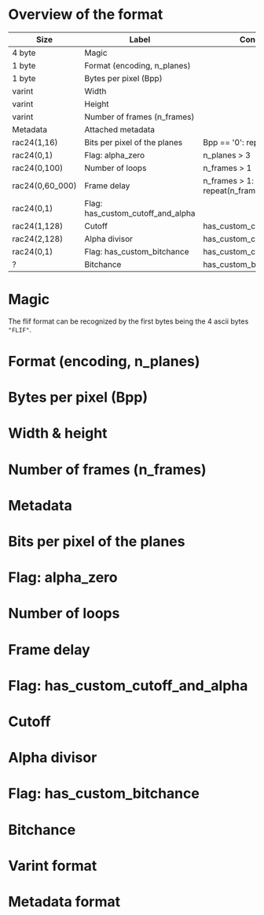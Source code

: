 
# Overview of the format

| Size             | Label                             | Condition                             |
|------------------|-----------------------------------|---------------------------------------|
| 4 byte           | Magic                             |                                       |
| 1 byte           | Format (encoding, n_planes)       |                                       |
| 1 byte           | Bytes per pixel (Bpp)             |                                       |
| varint           | Width                             |                                       |
| varint           | Height                            |                                       |
| varint           | Number of frames (n_frames)       |                                       |
| Metadata         | Attached metadata                 |                                       |
| rac24(1,16)      | Bits per pixel of the planes      | Bpp == '0': repeat(n_planes)          |
| rac24(0,1)       | Flag: alpha_zero                  | n_planes > 3                          |
| rac24(0,100)     | Number of loops                   | n_frames > 1                          |
| rac24(0,60_000)  | Frame delay                       | n_frames > 1: repeat(n_frame)         |
| rac24(0,1)       | Flag: has_custom_cutoff_and_alpha |                                       |
| rac24(1,128)     | Cutoff                            | has_custom_cutoff_and_alpha           |
| rac24(2,128)     | Alpha divisor                     | has_custom_cutoff_and_alpha           |
| rac24(0,1)       | Flag: has_custom_bitchance        | has_custom_cutoff_and_alpha           |
| ?                | Bitchance                         | has_custom_bitchance                  |


# Magic

The flif format can be recognized by the first bytes being the 4 ascii bytes `"FLIF"`.

# Format (encoding, n_planes)
# Bytes per pixel (Bpp)
# Width & height
# Number of frames (n_frames)
# Metadata
# Bits per pixel of the planes
# Flag: alpha_zero
# Number of loops
# Frame delay
# Flag: has_custom_cutoff_and_alpha
# Cutoff
# Alpha divisor
# Flag: has_custom_bitchance
# Bitchance

# Varint format
# Metadata format
